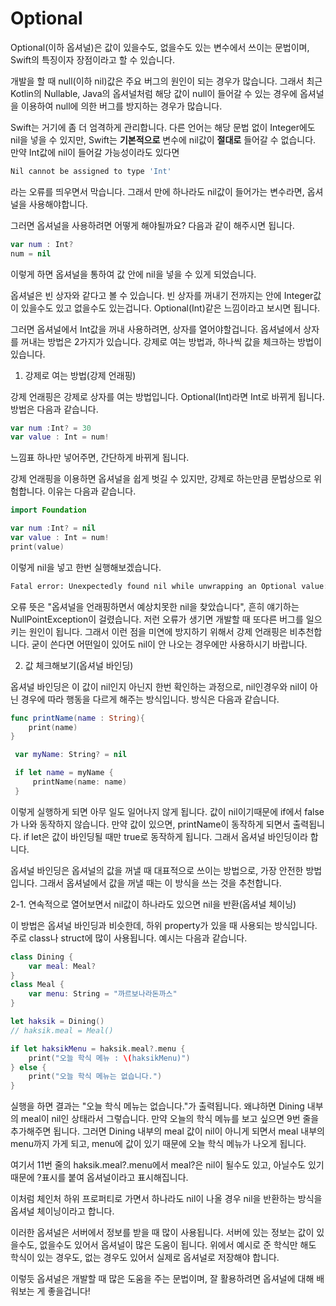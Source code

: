 # Optional

Optional\(이하 옵셔널\)은 값이 있을수도, 없을수도 있는 변수에서 쓰이는 문법이며, Swift의 특징이자 장점이라고 할 수 있습니다.

개발을 할 때 null\(이하 nil\)값은 주요 버그의 원인이 되는 경우가 많습니다. 그래서 최근 Kotlin의 Nullable, Java의 옵셔널처럼 해당 값이 null이 들어갈 수 있는 경우에 옵셔널을 이용하여 null에 의한 버그를 방지하는 경우가 많습니다.

Swift는 거기에 좀 더 엄격하게 관리합니다. 다른 언어는 해당 문법 없이 Integer에도 nil을 넣을 수 있지만, Swift는 **기본적으로** 변수에 nil값이 **절대로** 들어갈 수 없습니다. 만약 Int값에 nil이 들어갈 가능성이라도 있다면 

```bash
Nil cannot be assigned to type 'Int'
```

라는 오류를 띄우면서 막습니다. 그래서 만에 하나라도 nil값이 들어가는 변수라면, 옵셔널을 사용해야합니다.

그러면 옵셔널을 사용하려면 어떻게 해야될까요? 다음과 같이 해주시면 됩니다.

```swift
var num : Int?
num = nil
```

이렇게 하면 옵셔널을 통하여 값 안에 nil을 넣을 수 있게 되었습니다.

옵셔널은 빈 상자와 같다고 볼 수 있습니다. 빈 상자를 꺼내기 전까지는 안에 Integer값이 있을수도 있고 없을수도 있는겁니다. Optional\(Int\)같은 느낌이라고 보시면 됩니다.

그러면 옵셔널에서 Int값을 꺼내 사용하려면, 상자를 열어야할겁니다. 옵셔널에서 상자를 꺼내는 방법은 2가지가 있습니다. 강제로 여는 방법과, 하나씩 값을 체크하는 방법이 있습니다.

1. 강제로 여는 방법\(강제 언래핑\)

강제 언래핑은 강제로 상자를 여는 방법입니다. Optional\(Int\)라면 Int로 바뀌게 됩니다. 방법은 다음과 같습니다.

```swift
var num :Int? = 30
var value : Int = num!
```

느낌표 하나만 넣어주면, 간단하게 바뀌게 됩니다.

강제 언래핑을 이용하면 옵셔널을 쉽게 벗길 수 있지만, 강제로 하는만큼 문법상으로 위험합니다. 이유는 다음과 같습니다.

```swift
import Foundation

var num :Int? = nil
var value : Int = num!
print(value)
```

이렇게 nil을 넣고 한번 실행해보겠습니다.

```bash
Fatal error: Unexpectedly found nil while unwrapping an Optional value: file MyPlayground.playground, line 4
```

오류 뜻은 "옵셔널을 언래핑하면서 예상치못한 nil을 찾았습니다", 흔히 얘기하는 NullPointException이 걸렸습니다. 저런 오류가 생기면 개발할 때 또다른 버그를 일으키는 원인이 됩니다.  그래서 이런 점을 미연에 방지하기 위해서 강제 언래핑은 비추천합니다. 굳이 쓴다면 어떤일이 있어도 nil이 안 나오는 경우에만 사용하시기 바랍니다.

2. 값 체크해보기\(옵셔널 바인딩\)

옵셔널 바인딩은 이 값이 nil인지 아닌지 한번 확인하는 과정으로, nil인경우와 nil이 아닌 경우에 따라 행동을 다르게 해주는 방식입니다. 방식은 다음과 같습니다.

```swift
func printName(name : String){
    print(name)
}

 var myName: String? = nil

 if let name = myName {
     printName(name: name)
 }
```

이렇게 실행하게 되면 아무 일도 일어나지 않게 됩니다. 값이 nil이기때문에 if에서 false가 나와 동작하지 않습니다. 만약 값이 있으면, printName이 동작하게 되면서 출력됩니다. if let은 값이 바인딩될 때만 true로 동작하게 됩니다. 그래서 옵셔널 바인딩이라 합니다.

옵셔널 바인딩은 옵셔널의 값을 꺼낼 때 대표적으로 쓰이는 방법으로, 가장 안전한 방법입니다. 그래서 옵셔널에서 값을 꺼낼 때는 이 방식을 쓰는 것을 추천합니다.

2-1. 연속적으로 열어보면서 nil값이 하나라도 있으면 nil을 반환\(옵셔널 체이닝\)

이 방법은 옵셔널 바인딩과 비슷한데, 하위 property가 있을 때 사용되는 방식입니다. 주로 class나 struct에 많이 사용됩니다. 예시는 다음과 같습니다.

```swift
class Dining {
    var meal: Meal?
}
class Meal {
    var menu: String = "까르보나라돈까스"
}

let haksik = Dining()
// haksik.meal = Meal()

if let haksikMenu = haksik.meal?.menu {
    print("오늘 학식 메뉴 : \(haksikMenu)")
} else {
    print("오늘 학식 메뉴는 없습니다.")
}
```

실행을 하면 결과는 "오늘 학식 메뉴는 없습니다."가 출력됩니다. 왜냐하면 Dining 내부의 meal이 nil인 상태라서 그렇습니다. 만약 오늘의 학식 메뉴를 보고 싶으면 9번 줄을 추가해주면 됩니다. 그러면 Dining 내부의 meal 값이 nil이 아니게 되면서 meal 내부의 menu까지 가게 되고, menu에 값이 있기 때문에 오늘 학식 메뉴가 나오게 됩니다.

여기서 11번 줄의 haksik.meal?.menu에서 meal?은 nil이 될수도 있고, 아닐수도 있기 때문에 ?표시를 붙여 옵셔널이라고 표시해집니다.

이처럼 체인처 하위 프로퍼티로 가면서 하나라도 nil이 나올 경우 nil을 반환하는 방식을 옵셔널 체이닝이라고 합니다.

이러한 옵셔널은 서버에서 정보를 받을 때 많이 사용됩니다. 서버에 있는 정보는 값이 있을수도, 없을수도 있어서 옵셔널이 많은 도움이 됩니다. 위에서 예시로 준 학식만 해도 학식이 있는 경우도, 없는 경우도 있어서 실제로 옵셔널로 저장해야 합니다.

이렇듯 옵셔널은 개발할 때 많은 도움을 주는 문법이며, 잘 활용하려면 옵셔널에 대해 배워보는 게 좋을겁니다!

